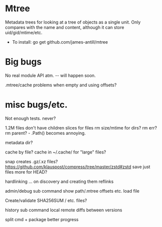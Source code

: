 Mtree
=====

Metadata trees for looking at a tree of objects as a single unit. Only
compares with the name and content, although it can store uid/gid/mtime/etc.

  * To install: go get github.com/james-antill/mtree

Big bugs
========

No real module API atm. -- will happen soon.

.mtree/cache problems when empty and using offsets?

misc bugs/etc.
==============

Not enough tests. never?

1.2M files
    don't have children slices for files
    rm size/mtime for dirs?
    rm err?
    rm parent? - .Path() becomes annoying.

metadata dir?

cache by file?
    cache in ~/.cache/ for "large" files?

snap creates .gz/.xz files?
    https://github.com/klauspost/compress/tree/master/zstd#zstd
    save just files more for HEAD?

hardlinking ... on discovery and creating them
    reflinks

admin/debug sub command
    show path/.mtree offsets etc.
    load file

Create/validate SHA256SUM / etc. files?

history sub command
    local
    remote
    diffs between versions

split cmd + package
better progress
